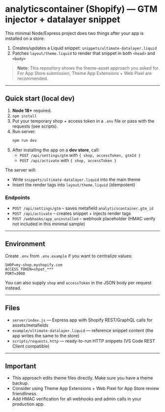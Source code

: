 # analyticscontainer (Shopify) — GTM injector + datalayer snippet

This minimal Node/Express project does two things after your app is installed on a store:

1. Creates/updates a Liquid snippet: `snippets/ultimate-datalayer.liquid`
2. Patches `layout/theme.liquid` to render that snippet in both `<head>` and `<body>`

> **Note:** This repository shows the theme-asset approach you asked for.
> For App Store submission, Theme App Extensions + Web Pixel are recommended.

---

## Quick start (local dev)

1. **Node 18+** required.
2. `npm install`
3. Put your temporary shop + access token in a `.env` file or pass with the requests (see scripts).
4. Run server:  
   ```bash
   npm run dev
   ```
5. After installing the app on a **dev store**, call:
   - `POST /api/settings/gtm` with `{ shop, accessToken, gtmId }`
   - `POST /api/activate` with `{ shop, accessToken }`

The server will:
- Write `snippets/ultimate-datalayer.liquid` into the main theme
- Insert the render tags into `layout/theme.liquid` (idempotent)

### Endpoints

- `POST /api/settings/gtm` – saves metafield `analyticscontainer.gtm_id`
- `POST /api/activate` – creates snippet + injects render tags
- `POST /webhooks/app_uninstalled` – webhook placeholder (HMAC verify not included in this minimal sample)

---

## Environment

Create `.env` from `.env.example` if you want to centralize values:

```
SHOP=my-shop.myshopify.com
ACCESS_TOKEN=shpat_***
PORT=3000
```

You can also supply `shop` and `accessToken` in the JSON body per request instead.

---

## Files

- `server/index.js` — Express app with Shopify REST/GraphQL calls for assets/metafields
- `example/ultimate-datalayer.liquid` — reference snippet content (the app writes the same to the store)
- `scripts/requests.http` — ready-to-run HTTP snippets (VS Code REST Client compatible)

---

## Important

- This approach edits theme files directly. Make sure you have a theme backup.
- Consider using Theme App Extensions + Web Pixel for App Store review friendliness.
- Add HMAC verification for all webhooks and admin calls in your production app.
